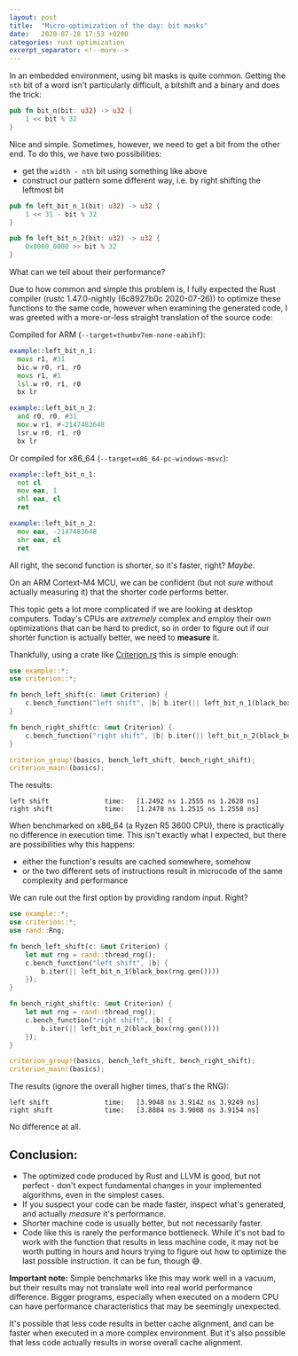 ```yaml
---
layout: post
title:  "Micro-optimization of the day: bit masks"
date:   2020-07-28 17:53 +0200
categories: rust optimization
excerpt_separator: <!--more-->
---
```


In an embedded environment, using bit masks is quite common. Getting the `nth` bit of a word isn't
particularly difficult, a bitshift and a binary and does the trick:

```rust
pub fn bit_n(bit: u32) -> u32 {
    1 << bit % 32
}
```

Nice and simple. Sometimes, however, we need to get a bit from the other end. To do this, we
have two possibilities:
 - get the `width - nth` bit using something like above
 - construct our pattern some different way, i.e. by right shifting the leftmost bit

```rust
pub fn left_bit_n_1(bit: u32) -> u32 {
    1 << 31 - bit % 32
}

pub fn left_bit_n_2(bit: u32) -> u32 {
    0x8000_0000 >> bit % 32
}
```

What can we tell about their performance?

<!--more-->

Due to how common and simple this problem is, I fully expected the Rust compiler
(rustc 1.47.0-nightly (6c8927b0c 2020-07-26)) to optimize these functions to the same code,
however when examining the generated code, I was greeted with a
more-or-less straight translation of the source code:

Compiled for ARM (`--target=thumbv7em-none-eabihf`):

```asm
example::left_bit_n_1:
  movs r1, #31
  bic.w r0, r1, r0
  movs r1, #1
  lsl.w r0, r1, r0
  bx lr

example::left_bit_n_2:
  and r0, r0, #31
  mov.w r1, #-2147483648
  lsr.w r0, r1, r0
  bx lr
```

Or compiled for x86_64 (`--target=x86_64-pc-windows-msvc`):

```asm
example::left_bit_n_1:
  not cl
  mov eax, 1
  shl eax, cl
  ret

example::left_bit_n_2:
  mov eax, -2147483648
  shr eax, cl
  ret
```

All right, the second function is shorter, so it's faster, right? *Maybe.*

On an ARM Cortext-M4 MCU, we can be confident (but not *sure* without actually measuring it) that
the shorter code performs better.

This topic gets a lot more complicated if we are looking at desktop computers. Today's CPUs are
*extremely* complex and employ their own optimizations that can be hard to predict, so in order to
figure out if our shorter function is actually better, we need to **measure** it.

Thankfully, using a crate like [Criterion.rs] this is simple enough:

```rust
use example::*;
use criterion::*;

fn bench_left_shift(c: &mut Criterion) {
    c.bench_function("left shift", |b| b.iter(|| left_bit_n_1(black_box(20))));
}

fn bench_right_shift(c: &mut Criterion) {
    c.bench_function("right shift", |b| b.iter(|| left_bit_n_2(black_box(20))));
}

criterion_group!(basics, bench_left_shift, bench_right_shift);
criterion_main!(basics);
```

The results:

```
left shift              time:   [1.2492 ns 1.2555 ns 1.2628 ns]
right shift             time:   [1.2478 ns 1.2515 ns 1.2558 ns]
```

When benchmarked on x86_64 (a Ryzen R5 3600 CPU), there is practically no difference in execution time.
This isn't exactly what I expected, but there are possibilities why this happens:

 - either the function's results are cached somewhere, somehow
 - or the two different sets of instructions result in microcode of the same complexity and performance

We can rule out the first option by providing random input. Right?

```rust
use example::*;
use criterion::*;
use rand::Rng;

fn bench_left_shift(c: &mut Criterion) {
    let mut rng = rand::thread_rng();
    c.bench_function("left shift", |b| {
        b.iter(|| left_bit_n_1(black_box(rng.gen())))
    });
}

fn bench_right_shift(c: &mut Criterion) {
    let mut rng = rand::thread_rng();
    c.bench_function("right shift", |b| {
        b.iter(|| left_bit_n_2(black_box(rng.gen())))
    });
}

criterion_group!(basics, bench_left_shift, bench_right_shift);
criterion_main!(basics);
```

The results (ignore the overall higher times, that's the RNG):

```
left shift              time:   [3.9048 ns 3.9142 ns 3.9249 ns]
right shift             time:   [3.8884 ns 3.9008 ns 3.9154 ns]
```

No difference at all.

Conclusion:
-----------

 * The optimized code produced by Rust and LLVM is good, but not perfect - don't expect fundamental
   changes in your implemented algorithms, even in the simplest cases.
 * If you suspect your code can be made faster, inspect what's generated, and actually
   _measure_ it's performance.
 * Shorter machine code is usually better, but not necessarily faster.
 * Code like this is rarely the performance bottleneck. While it's not bad to work with the function
   that results in less machine code, it may not be worth putting in hours and hours trying to
   figure out how to optimize the last possible instruction. It can be fun, though 😅.

**Important note:** Simple benchmarks like this may work well in a vacuum, but their results may
 not translate well into real world performance difference. Bigger programs, especially when
 executed on a modern CPU can have performance characteristics that may be seemingly unexpected.

 It's possible that less code results in better cache alignment, and can be faster when executed in
 a more complex environment. But it's also possible that less code actually results in worse overall
 cache alignment.

[Criterion.rs]: https://crates.io/crates/criterion
